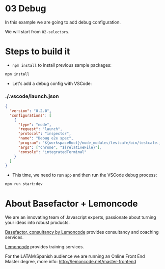 # 03 Debug

In this example we are going to add debug configuration.

We will start from `02-selectors`.

# Steps to build it

- `npm install` to install previous sample packages:

```bash
npm install
```

- Let's add a debug config with VSCode:

### ./.vscode/launch.json

```json
{
  "version": "0.2.0",
  "configurations": [
    {
      "type": "node",
      "request": "launch",
      "protocol": "inspector",
      "name": "Debug e2e spec",
      "program": "${workspaceRoot}/node_modules/testcafe/bin/testcafe.js",
      "args": ["chrome", "${relativeFile}"],
      "console": "integratedTerminal"
    }
  ]
}
```

- This time, we need to run `app` and then run the VSCode debug process:

```bash
npm run start:dev
```

# About Basefactor + Lemoncode

We are an innovating team of Javascript experts, passionate about turning your ideas into robust products.

[Basefactor, consultancy by Lemoncode](http://www.basefactor.com) provides consultancy and coaching services.

[Lemoncode](http://lemoncode.net/services/en/#en-home) provides training services.

For the LATAM/Spanish audience we are running an Online Front End Master degree, more info: http://lemoncode.net/master-frontend
